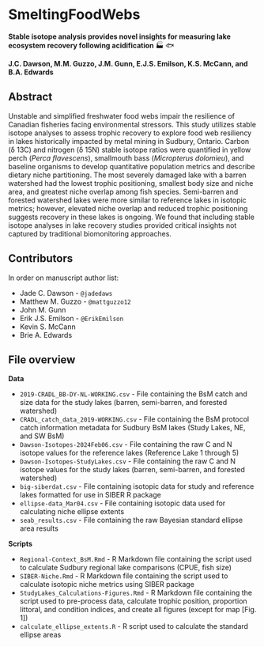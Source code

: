 # SmeltingFoodWebs

<b> Stable isotope analysis provides novel insights for measuring lake ecosystem recovery following acidification</b> :factory: :fish: <br>

<b> J.C. Dawson, M.M. Guzzo, J.M. Gunn, E.J.S. Emilson, K.S. McCann, and B.A. Edwards </b>

## Abstract

Unstable and simplified freshwater food webs impair the resilience of Canadian fisheries facing environmental stressors. This study utilizes stable isotope analyses to assess trophic recovery to explore food web resiliency in lakes historically impacted by metal mining in Sudbury, Ontario. Carbon (δ 13C) and nitrogen (δ 15N) stable isotope ratios were quantified in yellow perch (<i>Perca flavescens</i>), smallmouth bass (<i>Micropterus dolomieu</i>), and baseline organisms to develop quantitative population metrics and describe dietary niche partitioning. The most severely damaged lake with a barren watershed had the lowest trophic positioning, smallest body size and niche area, and greatest niche overlap among fish species. Semi-barren and forested watershed lakes were more similar to reference lakes in isotopic metrics; however, elevated niche overlap and reduced trophic positioning suggests recovery in these lakes is ongoing. We found that including stable isotope analyses in lake recovery studies provided critical insights not captured by traditional biomonitoring approaches.


## Contributors

In order on manuscript author list:

- Jade C. Dawson - `@jadedaws`
- Matthew M. Guzzo - `@mattguzzo12`
- John M. Gunn
- Erik J.S. Emilson -  `@ErikEmilson`
- Kevin S. McCann
- Brie A. Edwards


## File overview

<b>Data</b>

- `2019-CRADL_BB-DY-NL-WORKING.csv` - File containing the BsM catch and size data for the study lakes (barren, semi-barren, and forested watershed)
- `CRADL_catch_data_2019-WORKING.csv` - File containing the BsM protocol catch information metadata for Sudbury BsM lakes (Study Lakes, NE, and SW BsM) 
- `Dawson-Isotopes-2024Feb06.csv` - File containing the raw C and N isotope values for the reference lakes (Reference Lake 1 through 5)
- `Dawson-Isotopes-StudyLakes.csv` - File containing the raw C and N isotope values for the study lakes (barren, semi-barren, and forested watershed)
- `big-siberdat.csv` - File containing isotopic data for study and reference lakes formatted for use in SIBER R package
- `ellipse-data_Mar04.csv` - File containing isotopic data used for calculating niche ellipse extents
- `seab_results.csv` - File containing the raw Bayesian standard ellipse area results

<b>Scripts</b>
- `Regional-Context_BsM.Rmd` - R Markdown file containing the script used to calculate Sudbury regional lake comparisons (CPUE, fish size)
- `SIBER-Niche.Rmd` - R Markdown file containing the script used to calculate isotopic niche metrics using SIBER package
- `StudyLakes_Calculations-Figures.Rmd` - R Markdown file containing the script used to pre-process data, calculate trophic position, proportion littoral, and condition indices, and create all figures (except for map [Fig. 1]) 
- `calculate_ellipse_extents.R` - R script used to calculate the standard ellipse areas

